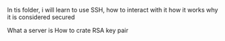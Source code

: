 In tis folder, i will learn to use SSH, 
how to interact with it
how it works
why it is considered secured

What a server is
How to crate RSA key pair
